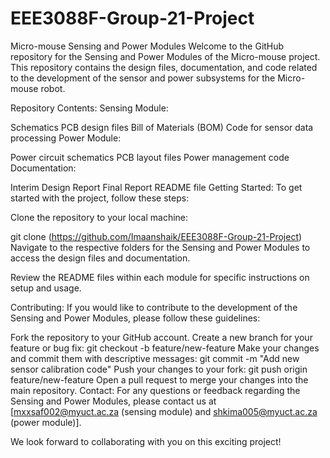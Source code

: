 # EEE3088F-Group-21-Project

Micro-mouse Sensing and Power Modules
Welcome to the GitHub repository for the Sensing and Power Modules of the Micro-mouse project. This repository contains the design files, documentation, and code related to the development of the sensor and power subsystems for the Micro-mouse robot.

Repository Contents:
Sensing Module:

Schematics
PCB design files
Bill of Materials (BOM)
Code for sensor data processing
Power Module:

Power circuit schematics
PCB layout files
Power management code
Documentation:

Interim Design Report
Final Report
README file
Getting Started:
To get started with the project, follow these steps:

Clone the repository to your local machine:

git clone (https://github.com/Imaanshaik/EEE3088F-Group-21-Project)
Navigate to the respective folders for the Sensing and Power Modules to access the design files and documentation.

Review the README files within each module for specific instructions on setup and usage.

Contributing:
If you would like to contribute to the development of the Sensing and Power Modules, please follow these guidelines:

Fork the repository to your GitHub account.
Create a new branch for your feature or bug fix:
git checkout -b feature/new-feature
Make your changes and commit them with descriptive messages:
git commit -m "Add new sensor calibration code"
Push your changes to your fork:
git push origin feature/new-feature
Open a pull request to merge your changes into the main repository.
Contact:
For any questions or feedback regarding the Sensing and Power Modules, please contact us at [mxxsaf002@myuct.ac.za (sensing module) and shkima005@myuct.ac.za (power module)].

We look forward to collaborating with you on this exciting project!


